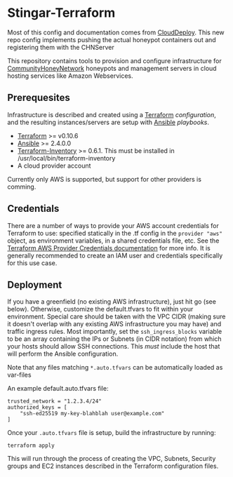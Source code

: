 Stingar-Terraform
=================

Most of this config and documentation comes from
[CloudDeploy](https://github.com/CommunityHoneyNetwork/cloud-deploy).  This new
repo config implements pushing the actual honeypot containers out and
registering them with the CHNServer

This repository contains tools to provision and configure infrastructure for
[CommunityHoneyNetwork](https://communityhoneynetwork.readthedocs.io/)
honeypots and management servers in cloud hosting services like Amazon
Webservices.

## Prerequesites

Infrastructure is described and created using a
[Terraform](https://www.terraform.io/) _configuration_, and the resulting
instances/servers are setup with [Ansible](https://www.ansible.com/)
_playbooks_.

  * [Terraform](https://www.terraform.io/) >= v0.10.6
  * [Ansible](https://www.ansible.com/) >= 2.4.0.0
  * [Terraform-Inventory](https://github.com/adammck/terraform-inventory) >= 0.6.1.  This must be installed in /usr/local/bin/terraform-inventory
  * A cloud provider account

Currently only AWS is supported, but support for other providers is comming.

## Credentials

There are a number of ways to provide your AWS account credentials for
Terraform to use: specified statically in the .tf config in the `provider
"aws"` object, as environment variables, in a shared credentials file, etc.
See the [Terraform AWS Provider Credentials
documentation](https://www.terraform.io/docs/providers/aws/) for more info. It
is generally recommended to create an IAM user and credentials specifically for
this use case.

## Deployment

If you have a greenfield (no existing AWS infrastructure), just hit go (see
below). Otherwise, customize the default.tfvars to fit within your environment.
Special care should be taken with the VPC CIDR (making sure it doesn't overlap
with any existing AWS infrastructure you may have) and traffic ingress rules.
Most importantly, set the `ssh_ingress_blocks` variable to be an array
containing the IPs or Subnets (in CIDR notation) from which your hosts should
allow SSH connections.  This *must* include the host that will perform the
Ansible configuration.

Note that any files matching `*.auto.tfvars` can be automatically loaded as
var-files

An example default.auto.tfvars file:

```
trusted_network = "1.2.3.4/24"
authorized_keys = [
    "ssh-ed25519 my-key-blahblah user@example.com"
]
```

Once your `.auto.tfvars` file is setup, build the infrastructure by running:

    terraform apply

This will run through the process of creating the VPC, Subnets, Security groups
and EC2 instances described in the Terraform configuration files.
